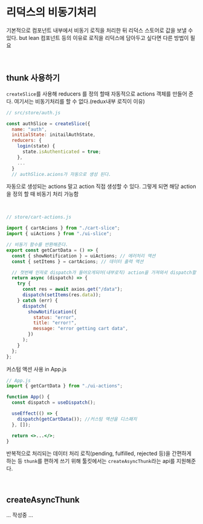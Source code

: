 # 리덕스의 비동기처리

기본적으로 컴포넌트 내부에서 비동기 로직을 처리한 뒤 리덕스 스토어로 값을 보낼 수 있다. but lean 컴포넌트 등의 이유로 로직을 리덕스에 담아두고 싶다면 다른 방법이 필요

<br>
 
## thunk 사용하기

`createSlice`를 사용해 reducers 를 정의 할때 자동적으로 actions 객체를 만들어 준다. 여기서는 비동기처리를 할 수 없다.(redux내부 로직이 이유)

```jsx
// src/store/auth.js

const authSlice = createSlice({
  name: "auth",
  initialState: initailAuthState,
  reducers: {
    login(state) {
      state.isAuthenticated = true;
    },
    ...
  }
  // authSlice.acions가 자동으로 생성 된다.
```

자동으로 생성되는 actions 말고 action 직접 생성할 수 있다.
그렇게 되면 해당 action을 정의 할 때 비동기 처리 가능함

<br>

```jsx
// store/cart-actions.js

import { cartAcions } from "./cart-slice";
import { uiActions } from "./ui-slice";

// 비동기 함수를 반환해준다.
export const getCartData = () => {
  const { showNotification } = uiActions; // 에러처리 액션
  const { setItems } = cartAcions; // 데이터 출력 액션

  // 첫번째 인자로 dispatch가 들어오게되어(내부로직) action을 가져와서 dispatch할 사용할 수있다.
  return async (dispatch) => {
    try {
      const res = await axios.get("/data");
      dispatch(setItems(res.data));
    } catch (err) {
      dispatch(
        showNotification({
          status: "error",
          title: "error!",
          message: "error getting cart data",
        })
      );
    }
  };
};
```

커스텀 액션 사용 in App.js

```jsx
// App.js
import { getCartData } from "./ui-actions";

function App() {
  const dispatch = useDispatch();

  useEffect(() => {
    dispatch(getCartData()); //커스텀 액션을 디스패치
  }, []);

  return <>...</>;
}
```

반복적으로 처리되는 데이터 처리 로직(pending, fulfilled, rejected 등)을 간편하게 하는 등 `thunk`를 편하게 쓰기 위해 툴킷에서는 `createAsyncThunk`라는 api를 지원해준다.

<br>

## createAsyncThunk

... 작성중 ...
